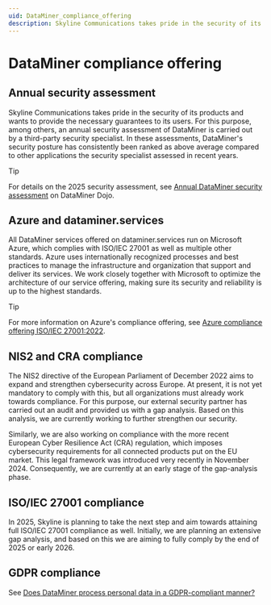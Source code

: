 ```yaml
---
uid: DataMiner_compliance_offering
description: Skyline Communications takes pride in the security of its products and wants to provide the necessary guarantees to its users.
---
```


# DataMiner compliance offering

## Annual security assessment

Skyline Communications takes pride in the security of its products and wants to provide the necessary guarantees to its users. For this purpose, among others, an annual security assessment of DataMiner is carried out by a third-party security specialist. In these assessments, DataMiner's security posture has consistently been ranked as above average compared to other applications the security specialist assessed in recent years.

> [!TIP]
> For details on the 2025 security assessment, see [Annual DataMiner security assessment](https://community.dataminer.services/2025-dataminer-security-assessment/) on DataMiner Dojo.

## Azure and dataminer.services

All DataMiner services offered on dataminer.services run on Microsoft Azure, which complies with ISO/IEC 27001 as well as multiple other standards. Azure uses internationally recognized processes and best practices to manage the infrastructure and organization that support and deliver its services. We work closely together with Microsoft to optimize the architecture of our service offering, making sure its security and reliability is up to the highest standards.

> [!TIP]
> For more information on Azure's compliance offering, see [Azure compliance offering ISO/IEC 27001:2022](https://learn.microsoft.com/en-us/azure/compliance/offerings/offering-iso-27001).

## NIS2 and CRA compliance

The NIS2 directive of the European Parliament of December 2022 aims to expand and strengthen cybersecurity across Europe. At present, it is not yet mandatory to comply with this, but all organizations must already work towards compliance. For this purpose, our external security partner has carried out an audit and provided us with a gap analysis. Based on this analysis, we are currently working to further strengthen our security.

Similarly, we are also working on compliance with the more recent European Cyber Resilience Act (CRA) regulation, which imposes cybersecurity requirements for all connected products put on the EU market. This legal framework was introduced very recently in November 2024. Consequently, we are currently at an early stage of the gap-analysis phase.

## ISO/IEC 27001 compliance

In 2025, Skyline is planning to take the next step and aim towards attaining full ISO/IEC 27001 compliance as well. Initially, we are planning an extensive gap analysis, and based on this we are aiming to fully comply by the end of 2025 or early 2026.

## GDPR compliance

See [Does DataMiner process personal data in a GDPR-compliant manner?](xref:FAQ_GDPR)
